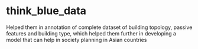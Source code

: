 # think_blue_data
Helped them in annotation of complete dataset of building topology, passive features and building type, which helped them further in developing a model that can help in society planning in Asian countries 
